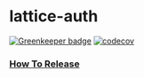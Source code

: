 # lattice-auth

[![Greenkeeper badge](https://badges.greenkeeper.io/openlattice/lattice-auth.svg)](https://greenkeeper.io/)
[![codecov](https://codecov.io/gh/openlattice/lattice-auth/branch/master/graph/badge.svg)](https://codecov.io/gh/openlattice/lattice-auth)

### [How To Release](docs/HowToRelease.md)
